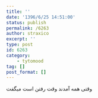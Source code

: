 ```yaml
---
title: ''
date: '1396/6/25 14:51:00'
status: publish
permalink: /6263
author: straxico
excerpt: ''
type: post
id: 6263
category:
    - tytomood
tag: []
post_format: []
---
```

میگفت ‌‎وقتی همه آمدند وقت رفتن است